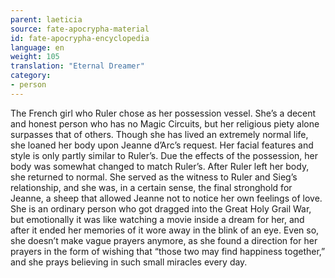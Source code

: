 ```yaml
---
parent: laeticia
source: fate-apocrypha-material
id: fate-apocrypha-encyclopedia
language: en
weight: 105
translation: "Eternal Dreamer"
category:
- person
---
```


The French girl who Ruler chose as her possession vessel. She’s a decent and honest person who has no Magic Circuits, but her religious piety alone surpasses that of others. Though she has lived an extremely normal life, she loaned her body upon Jeanne d’Arc’s request. Her facial features and style is only partly similar to Ruler’s. Due the effects of the possession, her body was somewhat changed to match Ruler’s. After Ruler left her body, she returned to normal.
She served as the witness to Ruler and Sieg’s relationship, and she was, in a certain sense, the final stronghold for Jeanne, a sheep that allowed Jeanne not to notice her own feelings of love.
She is an ordinary person who got dragged into the Great Holy Grail War, but emotionally it was like watching a movie inside a dream for her, and after it ended her memories of it wore away in the blink of an eye. Even so, she doesn’t make vague prayers anymore, as she found a direction for her prayers in the form of wishing that “those two may find happiness together,” and she prays believing in such small miracles every day.
